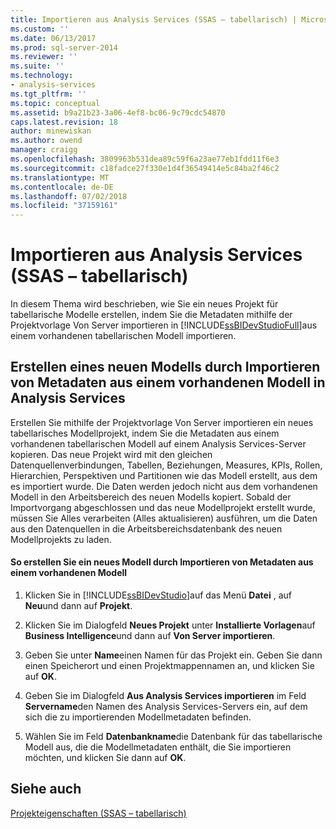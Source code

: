 ```yaml
---
title: Importieren aus Analysis Services (SSAS – tabellarisch) | Microsoft-Dokumentation
ms.custom: ''
ms.date: 06/13/2017
ms.prod: sql-server-2014
ms.reviewer: ''
ms.suite: ''
ms.technology:
- analysis-services
ms.tgt_pltfrm: ''
ms.topic: conceptual
ms.assetid: b9a21b23-3a06-4ef8-bc06-9c79cdc54870
caps.latest.revision: 18
author: minewiskan
ms.author: owend
manager: craigg
ms.openlocfilehash: 3809963b531dea89c59f6a23ae77eb1fdd11f6e3
ms.sourcegitcommit: c18fadce27f330e1d4f36549414e5c84ba2f46c2
ms.translationtype: MT
ms.contentlocale: de-DE
ms.lasthandoff: 07/02/2018
ms.locfileid: "37159161"
---
```

# <a name="import-from-analysis-services-ssas-tabular"></a>Importieren aus Analysis Services (SSAS – tabellarisch)
  In diesem Thema wird beschrieben, wie Sie ein neues Projekt für tabellarische Modelle erstellen, indem Sie die Metadaten mithilfe der Projektvorlage Von Server importieren in [!INCLUDE[ssBIDevStudioFull](../../includes/ssbidevstudiofull-md.md)]aus einem vorhandenen tabellarischen Modell importieren.  
  
## <a name="create-a-new-model-by-importing-metadata-from-an-existing-model-in-analysis-services"></a>Erstellen eines neuen Modells durch Importieren von Metadaten aus einem vorhandenen Modell in Analysis Services  
 Erstellen Sie mithilfe der Projektvorlage Von Server importieren ein neues tabellarisches Modellprojekt, indem Sie die Metadaten aus einem vorhandenen tabellarischen Modell auf einem Analysis Services-Server kopieren. Das neue Projekt wird mit den gleichen Datenquellenverbindungen, Tabellen, Beziehungen, Measures, KPIs, Rollen, Hierarchien, Perspektiven und Partitionen wie das Modell erstellt, aus dem es importiert wurde. Die Daten werden jedoch nicht aus dem vorhandenen Modell in den Arbeitsbereich des neuen Modells kopiert. Sobald der Importvorgang abgeschlossen und das neue Modellprojekt erstellt wurde, müssen Sie Alles verarbeiten (Alles aktualisieren) ausführen, um die Daten aus den Datenquellen in die Arbeitsbereichsdatenbank des neuen Modellprojekts zu laden.  
  
#### <a name="to-create-a-new-model-by-importing-metadata-from-an-existing-model"></a>So erstellen Sie ein neues Modell durch Importieren von Metadaten aus einem vorhandenen Modell  
  
1.  Klicken Sie in [!INCLUDE[ssBIDevStudio](../../includes/ssbidevstudio-md.md)]auf das Menü **Datei** , auf **Neu**und dann auf **Projekt**.  
  
2.  Klicken Sie im Dialogfeld **Neues Projekt** unter **Installierte Vorlagen**auf **Business Intelligence**und dann auf **Von Server importieren**.  
  
3.  Geben Sie unter **Name**einen Namen für das Projekt ein. Geben Sie dann einen Speicherort und einen Projektmappennamen an, und klicken Sie auf **OK**.  
  
4.  Geben Sie im Dialogfeld **Aus Analysis Services importieren** im Feld **Servername**den Namen des Analysis Services-Servers ein, auf dem sich die zu importierenden Modellmetadaten befinden.  
  
5.  Wählen Sie im Feld **Datenbankname**die Datenbank für das tabellarische Modell aus, die die Modellmetadaten enthält, die Sie importieren möchten, und klicken Sie dann auf **OK**.  
  
## <a name="see-also"></a>Siehe auch  
 [Projekteigenschaften &#40;SSAS – tabellarisch&#41;](properties-ssas-tabular.md)  
  
  
